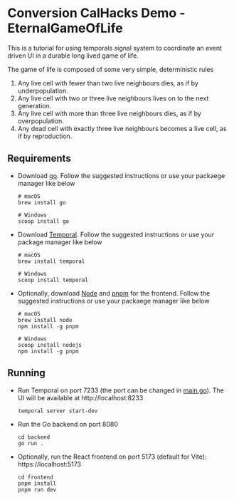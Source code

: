 # Conversion CalHacks Demo - EternalGameOfLife 

This is a tutorial for using temporals signal system to coordinate an event driven UI in a durable long lived game of life.

The game of life is composed of some very simple, deterministic rules
1. Any live cell with fewer than two live neighbours dies, as if by underpopulation.
2. Any live cell with two or three live neighbours lives on to the next generation.
3. Any live cell with more than three live neighbours dies, as if by overpopulation.
4. Any dead cell with exactly three live neighbours becomes a live cell, as if by reproduction.

## Requirements

- Download [go](https://go.dev/dl/). Follow the suggested instructions or use your packaege manager like below

  ```shell
  # macOS
  brew install go

  # Windows
  scoop install go
  ```

- Download [Temporal](https://learn.temporal.io/getting_started/go/dev_environment). Follow the suggested instructions or use your package manager like below

  ```shell
  # macOS
  brew install temporal

  # Windows
  scoop install temporal
  ```

- Optionally, download [Node](https://nodejs.org/en/download) and [pnpm](https://pnpm.io/installation) for the frontend. Follow the suggested instructions or use your packaege manager like below

  ```shell
  # macOS
  brew install node
  npm install -g pnpm

  # Windows
  scoop install nodejs
  npm install -g pnpm
  ```

## Running

- Run Temporal on port 7233 (the port can be changed in [main.go](./backend/main.go)). The UI will be available at http://localhost:8233

  ```shell
  temporal server start-dev
  ```

- Run the Go backend on port 8080

  ```shell
  cd backend
  go run .
  ```

- Optionally, run the React frontend on port 5173 (default for Vite): https://localhost:5173
  ```shell
  cd frontend
  pnpm install
  pnpm run dev
  ```
